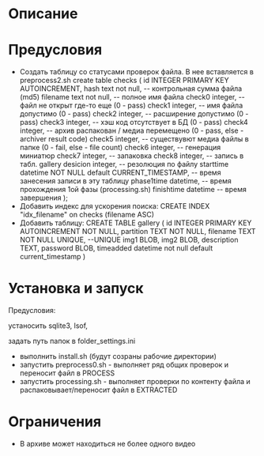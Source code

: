 # Описание


# Предусловия
* Создать таблицу со статусами проверок файла.
В нее вставляется в preprocess2.sh
create table checks (
	id INTEGER PRIMARY KEY AUTOINCREMENT,
	hash text not null, -- контрольная сумма файла (md5)
	filename text not null, -- полное имя файла
	check0 integer, -- файл не открыт где-то еще (0 - pass)
	check1 integer, -- имя файла допустимо (0 - pass)
	check2 integer, -- расширение допустимо (0 - pass)
	check3 integer, -- хэш код отсутствует в БД (0 - pass)
	check4 integer, -- архив распакован / медиа перемещено (0 - pass, else - archiver result code)
	check5 integer, -- существувют медиа файлы в папке (0 - fail, else - file count)
	check6 integer, -- генерация миниатюр
	check7 integer, -- запаковка
	check8 integer, -- запись в табл. gallery
	desicion integer, -- резолюция по файлу
	starttime datetime NOT NULL default CURRENT_TIMESTAMP, -- время занесения записи в эту таблицу
	phase1time datetime, -- время прохождения 1ой фазы (processing.sh)
	finishtime datetime -- время завершения
);
* Добавить индекс для ускорения поиска:
CREATE INDEX "idx_filename" on checks (filename ASC)
* Добавить таблицу:
CREATE TABLE gallery (
    id INTEGER PRIMARY KEY AUTOINCREMENT NOT NULL,
    partition TEXT NOT NULL,
    filename TEXT NOT NULL UNIQUE, --UNIQUE
    img1 BLOB,
    img2 BLOB,
    description TEXT,
    password BLOB,
    timeadded datetime not null default current_timestamp
)

# Установка и запуск

Предусловия:

устаносить sqlite3, lsof, 

задать путь папок в folder_settings.ini

* выполнить install.sh (будут созраны рабочие директории)
* запустить preprocess0.sh - выполняет ряд общих проверок и переносит файл в PROCESS
* запустить processing.sh - выполняет проверки по контенту файла и распаковывает/переносит файл в EXTRACTED

# Ограничения
* В архиве может находиться не более одного видео
